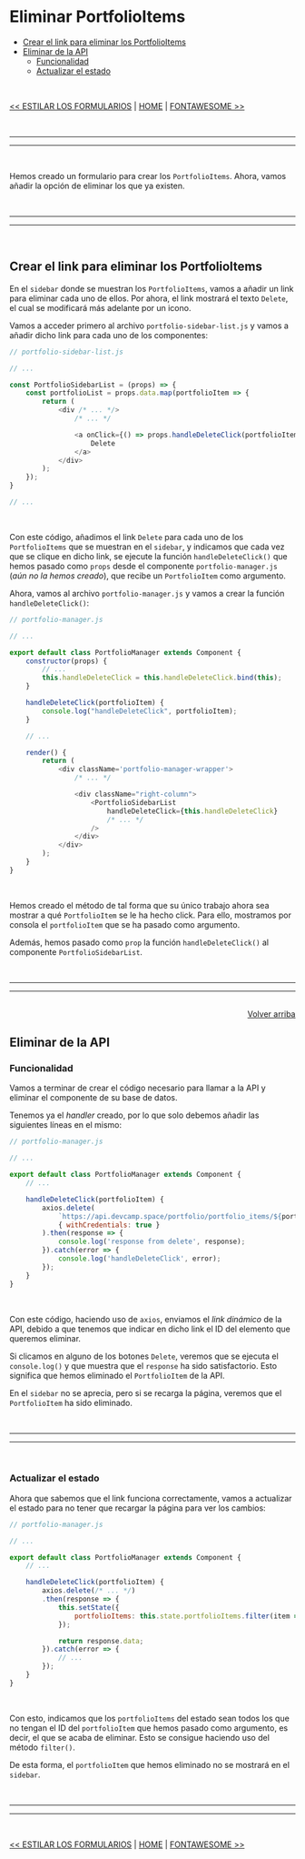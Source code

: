 # Eliminar PortfolioItems

<div id='index'></div>

* [Crear el link para eliminar los PortfolioItems](#crear-el-link-para-eliminar-los-portfolioitems)
* [Eliminar de la API](#eliminar-de-la-api)
    * [Funcionalidad](#funcionalidad)
    * [Actualizar el estado](#actualizar-el-estado)

<br/>


[<< ESTILAR LOS FORMULARIOS](./30_estilar_los_formularios.md#dar-estilo-a-los-formularios) | [HOME](../../../README.md#devcamp) | [FONTAWESOME >>](./32_fontawesome.md#fontawesome)


<br/><hr/>
<hr/><br/>


Hemos creado un formulario para crear los `PortfolioItems`. Ahora, vamos añadir la opción de eliminar los que ya existen.


<br/><hr/>
<hr/><br/>


## Crear el link para eliminar los PortfolioItems

En el `sidebar` donde se muestran los `PortfolioItems`, vamos a añadir un link para eliminar cada uno de ellos. Por ahora, el link mostrará el texto `Delete`, el cual se modificará más adelante por un icono.

Vamos a acceder primero al archivo `portfolio-sidebar-list.js` y vamos a añadir dicho link para cada uno de los componentes:

```js
// portfolio-sidebar-list.js

// ...

const PortfolioSidebarList = (props) => {
    const portfolioList = props.data.map(portfolioItem => {
        return (
            <div /* ... */>
                /* ... */

                <a onClick={() => props.handleDeleteClick(portfolioItem)}>
                    Delete
                </a>
            </div>
        );
    });
}

// ...
```

<br/>

Con este código, añadimos el link `Delete` para cada uno de los `PortfolioItems` que se muestran en el `sidebar`, y indicamos que cada vez que se clique en dicho link, se ejecute la función `handleDeleteClick()` que hemos pasado como `props` desde el componente `portfolio-manager.js` (*aún no la hemos creado*), que recibe un `PortfolioItem` como argumento.

Ahora, vamos al archivo `portfolio-manager.js` y vamos a crear la función `handleDeleteClick()`:

```js
// portfolio-manager.js

// ...

export default class PortfolioManager extends Component {
    constructor(props) {
        // ...
        this.handleDeleteClick = this.handleDeleteClick.bind(this);
    }

    handleDeleteClick(portfolioItem) {
        console.log("handleDeleteClick", portfolioItem);
    }

    // ...

    render() {
        return (
            <div className='portfolio-manager-wrapper'>
                /* ... */

                <div className="right-column">
                    <PortfolioSidebarList
                        handleDeleteClick={this.handleDeleteClick}
                        /* ... */
                    />
                </div>
            </div>
        );
    }
}
```

<br/>

Hemos creado el método de tal forma que su único trabajo ahora sea mostrar a qué `PortfolioItem` se le ha hecho click. Para ello, mostramos por consola el `portfolioItem` que se ha pasado como argumento.

Además, hemos pasado como `prop` la función `handleDeleteClick()` al componente `PortfolioSidebarList`.


<br/><hr/>
<hr/><br/>


<div align='right'>
    <a href='#index'>Volver arriba</a>
</div>


## Eliminar de la API

### Funcionalidad

Vamos a terminar de crear el código necesario para llamar a la API y eliminar el componente de su base de datos.

Tenemos ya el *handler* creado, por lo que solo debemos añadir las siguientes líneas en el mismo:

```js
// portfolio-manager.js

// ...

export default class PortfolioManager extends Component {
    // ...

    handleDeleteClick(portfolioItem) {
        axios.delete(
            `https://api.devcamp.space/portfolio/portfolio_items/${portfolioItem.id}`,
            { withCredentials: true }
        ).then(response => {
            console.log('response from delete', response);
        }).catch(error => {
            console.log('handleDeleteClick', error);
        });
    }
}
```

<br/>

Con este código, haciendo uso de `axios`, enviamos el *link dinámico* de la API, debido a que tenemos que indicar en dicho link el ID del elemento que queremos eliminar.

Si clicamos en alguno de los botones `Delete`, veremos que se ejecuta el `console.log()` y que muestra que el `response` ha sido satisfactorio. Esto significa que hemos eliminado el `PortfolioItem` de la API.

En el `sidebar` no se aprecia, pero si se recarga la página, veremos que el `PortfolioItem` ha sido eliminado.


<br/><hr/>
<hr/><br/>


### Actualizar el estado

Ahora que sabemos que el link funciona correctamente, vamos a actualizar el estado para no tener que recargar la página para ver los cambios:

```js
// portfolio-manager.js

// ...

export default class PortfolioManager extends Component {
    // ...

    handleDeleteClick(portfolioItem) {
        axios.delete(/* ... */)
        .then(response => {
            this.setState({
                portfolioItems: this.state.portfolioItems.filter(item => item.id !== portfolioItem.id)
            });

            return response.data;
        }).catch(error => {
            // ...
        });
    }
}
```

<br/>

Con esto, indicamos que los `portfolioItems` del estado sean todos los que no tengan el ID del `portfolioItem` que hemos pasado como argumento, es decir, el que se acaba de eliminar. Esto se consigue haciendo uso del método `filter()`.

De esta forma, el `portfolioItem` que hemos eliminado no se mostrará en el `sidebar`.


<br/><hr/>
<hr/><br/>


[<< ESTILAR LOS FORMULARIOS](./30_estilar_los_formularios.md#dar-estilo-a-los-formularios) | [HOME](../../../README.md#devcamp) | [FONTAWESOME >>](./32_fontawesome.md#fontawesome)